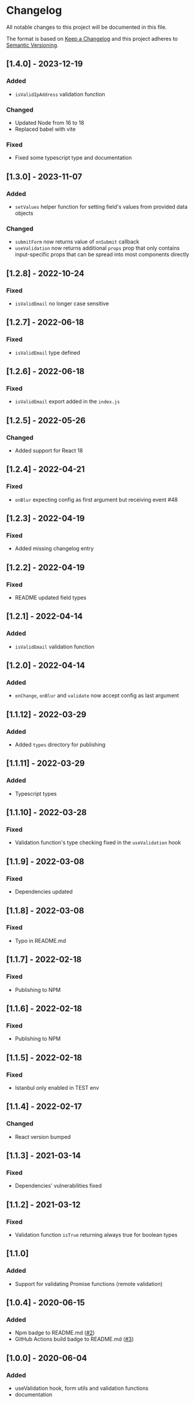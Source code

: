# Changelog

All notable changes to this project will be documented in this file.

The format is based on [Keep a Changelog](http://keepachangelog.com/en/1.0.0/)
and this project adheres to [Semantic Versioning](http://semver.org/spec/v2.0.0.html).

## [1.4.0] - 2023-12-19

### Added

- `isValidIpAddress` validation function

### Changed

- Updated Node from 16 to 18
- Replaced babel with vite

### Fixed

- Fixed some typescript type and documentation

## [1.3.0] - 2023-11-07

### Added

- `setValues` helper function for setting field's values from provided data objects

### Changed

- `submitForm` now returns value of `onSubmit` callback
- `useValidation` now returns additional `props` prop that only contains input-specific props that can be spread into most components directly

## [1.2.8] - 2022-10-24

### Fixed

- `isValidEmail` no longer case sensitive

## [1.2.7] - 2022-06-18

### Fixed

- `isValidEmail` type defined

## [1.2.6] - 2022-06-18

### Fixed

- `isValidEmail` export added in the `index.js`

## [1.2.5] - 2022-05-26

### Changed

- Added support for React 18

## [1.2.4] - 2022-04-21

### Fixed

- `onBlur` expecting config as first argument but receiving event #48

## [1.2.3] - 2022-04-19

### Fixed

- Added missing changelog entry

## [1.2.2] - 2022-04-19

### Fixed

- README updated field types

## [1.2.1] - 2022-04-14

### Added

- `isValidEmail` validation function

## [1.2.0] - 2022-04-14

### Added

- `onChange`, `onBlur` and `validate` now accept config as last argument

## [1.1.12] - 2022-03-29

### Added

- Added `types` directory for publishing

## [1.1.11] - 2022-03-29

### Added

- Typescript types

## [1.1.10] - 2022-03-28

### Fixed

- Validation function's type checking fixed in the `useValidation` hook

## [1.1.9] - 2022-03-08

### Fixed

- Dependencies updated

## [1.1.8] - 2022-03-08

### Fixed

- Typo in README.md

## [1.1.7] - 2022-02-18

### Fixed

- Publishing to NPM

## [1.1.6] - 2022-02-18

### Fixed

- Publishing to NPM

## [1.1.5] - 2022-02-18

### Fixed

- Istanbul only enabled in TEST env

## [1.1.4] - 2022-02-17

### Changed

- React version bumped

## [1.1.3] - 2021-03-14

### Fixed

- Dependencies' vulnerabilities fixed

## [1.1.2] - 2021-03-12

### Fixed

- Validation function `isTrue` returning always true for boolean types

## [1.1.0]

### Added

- Support for validating Promise functions (remote validation)

## [1.0.4] - 2020-06-15

### Added

- Npm badge to README.md ([#2](https://github.com/Enterwell/react-form-validation/issues/2))
- GitHub Actions build badge to README.md ([#3](https://github.com/Enterwell/react-form-validation/issues/3))

## [1.0.0] - 2020-06-04

### Added

- useValidation hook, form utils and validation functions
- documentation
